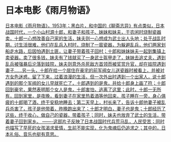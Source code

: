 # 日本电影《雨月物语》

[日本电影《雨月物语》，1953年；黑白片，和中国的《聊斋志异》有点类似，日本战国时代，一个小山村源十郎，和妻子和孩子、妹妹和妹夫，于农闲时烧制瓷器卖，十郎一心想改善自己家的生活，妹夫则一心想成为武士出人头地；处于战乱时期，讨生活很难，他们在乱兵入村时，烧制了一窑瓷器，为躲避乱兵，他们两家划船走水路，后因怕遇到土匪，让妻子带着孩子回村；十郎和妹妹妹夫一起到集镇上卖瓷器，卖了很多钱，妹夫有了钱就买了一身武士盔甲走了，妹妹去追丈夫，遇到乱兵被强暴后沦落到妓院，妹夫则意外杀死敌方首领而被奖赏升官，却在妓院遇到妻子......另一头，十郎在给一个居住在豪宅的前军阀女儿送瓷器时被看上，并被对方女色迷惑，留了下来，过着浪漫的生活，但一次外出时遇到一个出家人，说十郎遇到的那个军阀的女儿早就死亡了，十郎遇到的是鬼，并给十郎身上画了符；十郎回到豪宅，果然表明那个女人是鬼，十郎害怕，逃离了这里；此时，十郎一无所有，回到家里，是夜晚，看到妻子在家里热着酒等他回来，孩子睡在一旁，身心俱疲的十郎喝了酒，终于安稳地睡去；第二天早上，村长来了，告诉十郎他妻子被乱兵杀害了，孩子是他带着，昨晚跑出来了；十郎才明白，妻子也是鬼；十郎经历了这些，终于收心，做自己的瓷器，带着孩子；同时，妹夫也放弃了武士的生活，带着妻子回到家乡。
——-这部片子反映了日本战国时代兵荒马乱，人民受苦；同时也描写了早死的女孩渴求爱情，生前不能实现，化为鬼魂后仍追求之；其中的，日本礼俗、音乐也挺有意思。](https://www.notion.so/1953-1da93721c6f0488b90639cbea35d2c98?pvs=21)